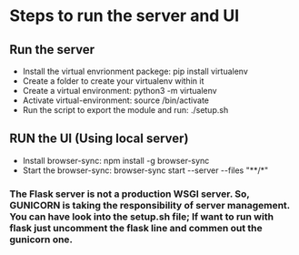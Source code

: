 # Steps to run the server and UI
## Run the server
- Install the virtual envrionment packege: pip install virtualenv
- Create a folder to create your virtualenv within it
- Create a virtual environment: python3 -m virtualenv <virtual env-name>
- Activate virtual-environment: source <virtualenv name>/bin/activate
- Run the script to export the module and run: ./setup.sh

<!-- - export app module -> export FLASK_APP="app" -->
<!--     - by gunicorn: 
        - gunicorn -w 4 --reload -b localhost:5000 "app:app"
    - by flask: 
        - flask run -->

## RUN the UI (Using local server)
- Install browser-sync: npm install -g browser-sync
- Start the browser-sync: browser-sync start --server --files "**/*"
  

 ### The Flask server is not a production WSGI server. So, GUNICORN is taking the responsibility of server management. You can have look into the setup.sh file; If want to run with flask just uncomment the flask line and commen out the gunicorn one.
